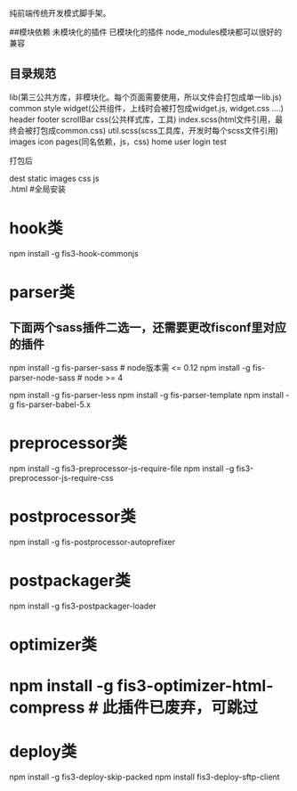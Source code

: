 纯前端传统开发模式脚手架。

##模块依赖
未模块化的插件
已模块化的插件
node_modules模块都可以很好的兼容

## 目录规范
lib(第三公共方库，非模块化。每个页面需要使用，所以文件会打包成单一lib.js)
common
   style
   widget(公共组件，上线时会被打包成widget.js, widget.css ....)
       header 
       footer
       scrollBar
    css(公共样式库，工具)
      index.scss(html文件引用，最终会被打包成common.css)
      util.scss(scss工具库，开发时每个scss文件引用)
    images
    icon
pages(同名依赖，js，css)
  home
  user 
  login
test

打包后

dest 
    static
      images
      css
      js    
    .html
#全局安装

# hook类
npm install -g fis3-hook-commonjs

# parser类
## 下面两个sass插件二选一，还需要更改fisconf里对应的插件
npm install -g fis-parser-sass # node版本需 <= 0.12
npm install -g fis-parser-node-sass # node >= 4

npm install -g fis-parser-less
npm install -g fis-parser-template
npm install -g fis-parser-babel-5.x

# preprocessor类
npm install -g fis3-preprocessor-js-require-file
npm install -g fis3-preprocessor-js-require-css

# postprocessor类
npm install -g fis-postprocessor-autoprefixer

# postpackager类
npm install -g fis3-postpackager-loader

# optimizer类
# npm install -g fis3-optimizer-html-compress # 此插件已废弃，可跳过

# deploy类
npm install -g fis3-deploy-skip-packed
npm install fis3-deploy-sftp-client



  